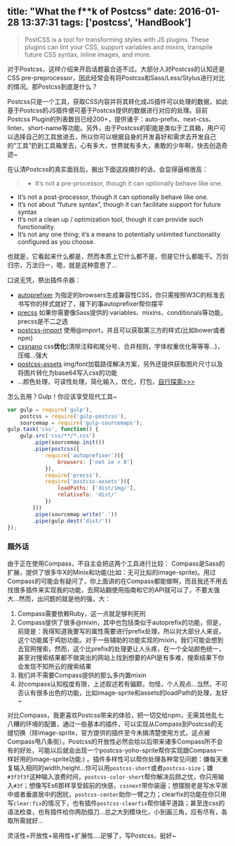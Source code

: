title: "What the f**k of Postcss"
date: 2016-01-28 13:37:31
tags: ['postcss', 'HandBook']
---
> PostCSS is a tool for transforming styles with JS plugins. These plugins can lint your CSS, support variables and mixins, transpile future CSS syntax, inline images, and more.

对于Postcss，这样介绍来开启话题最合适不过。大部分人对Postcss的认知还是CSS pre-preprocessor，因此经常会有将Postcss和Sass/Less/Stylus进行对比的情况。那Postcss到底是什么？

Postcss只是一个工具，获取CSS内容并将其转化成JS插件可以处理的数据，如此基于Postcss的JS插件便可基于Postcss提供的数据进行对应的处理。目前Postcss Plugin的列表数目已经200+，提供诸于：auto-prefix、next-css、linter、short-name等功能。另外，由于Postcss的职能是类似于工具箱，用户可以选择自己的工具放进去，所以你可以根据自身的开发喜好和需求去开发自己的“工具”扔到工具箱里去，心有多大，世界就有多大，勇敢的少年啊，快去创造奇迹~
<!-- more -->

在认清Postcss的真实面目后，搬出下面这段摘抄的话，会显得逼格很高：
> * It’s not a pre-processor, though it can optionally behave like one.
* It’s not a post-processor, though it can optionally behave like one.
* It’s not about “future syntax”, though it can facilitate support for future syntax
* It’s not a clean up / optimization tool, though it can provide such functionality.
* It’s not any one thing; it’s a means to potentially unlimited functionality configured as you choose.

也就是，它看起来什么都是，然而本质上它什么都不是，但是它什么都能干。万剑归宗，万法归一，嗯，就是这种意思了...

口说无凭，祭出插件杀器：
* [autoprefixer](https://github.com/postcss/autoprefixer) 为指定的browsers生成兼容性CSS，你只需按照W3C的标准去书写你的样式就好了，接下的事autoprefixer帮你摆平
* [precss](https://github.com/postcss/autoprefixer) 如果你需要像Sass提供的:variables、mixins、conditionals等功能，precss是不二之选
* [postcss-import](https://github.com/postcss/postcss-import) 使用@import，并且可以获取第三方的样式(比如bower或者npm)
* [cssnano](https://github.com/ben-eb/cssnano) css**优化**(清除注释和尾分号、合并规则，字体权重优化等等等...)，压缩...强大
* [postcss-assets](https://github.com/assetsjs/postcss-assets) img/font加载路径解决方案，另外还提供获取图片尺寸以及将图片转化为base64写入css的功能
* ...颜色处理，可读性处理，简化输入，优化，打包，[自行探索>>>](http://postcss.parts/)

怎么去用？Gulp！你应该享受现代工具~
```javascript
var gulp = require('gulp'),
    postcss = require('gulp-postcss'),
    sourcemap = require('gulp-sourcemaps');
gulp.task('css', function() {
    gulp.src('css/**/*.css')
        .pipe(sourcemap.init())
        .pipe(postcss([
            require('autoprefixer')({
                browsers: ['not ie < 8']
            }),
            require('precss'),
            require('postcss-assets')({
                loadPaths: ['dist/img/'],
                relativeTo: 'dist/'
            })
        ]))
        .pipe(sourcemap.write('.'))
        .pipe(gulp.dest('dist/'))
});
```

### 题外话
由于正在使用Compass，不自主会把这两个工具进行比较：
Compass是Sass的扩展，提供了很多牛X的Minix和功能(比如：无可比拟的image-sprite)。用过Compass的可能会有疑问了，你上面讲的在Compass都能做啊，而且我还不用去找很多插件来实现我的功能，去网站翻使用指南和它的API就可以了，不要太强大...然而，出问题的就是他的强，大：
1. Compass需要依赖Ruby，这一点就足够判死刑
2. Compass提供了很多@mixin，其中也包括类似于autoprefix的功能，但是，前提是：我得知道我要写的属性需要进行prefix处理，所以对大部分人来说，这个功能属于鸡肋功能。对于一些辅助的功能实现的mixin，我们可能会想到去官网搜索，然而，这个比prefix的处理更让人头疼，在一个全站颜色统一，甚至对搜索结果都不做突出的网站上找到想要的API是有多难，搜索结果下你会发现不知所云的搜索结果
3. 我们并不需要Compass提供的那么多内置mixin
4. 对compass认知程度有限，上述叙述若有偏颇，勿怪，个人观点...当然，不可否认有很多出色的功能，比如image-sprite和assets的loadPath的处理，友好~

对比Compass，我更喜欢Postcss带来的体验，把一切交给npm，无需其他乱七八糟的环境的配置，通过一些基本的插件，可以实现从Compass到Postcss的无缝切换（除image-sprite，官方提供的插件至今未搞清楚使用方式，这点被Compass甩八条街）。Postcss的开放性必然会给以后带来诸多Compass所不会有的好处，可能以后就会出现一个postcss-yoho-sprite帮你实现跟Compass一样好用的image-sprite功能:) 。插件多样性可以帮你处理各种常见问题：嫌每天重复输入相同的width,height...你可以用`postcss-short`或者`postcss-size`；嫌`#3f3f3f`这种输入浪费时间，`postcss-color-short`帮你解决后顾之忧，你只用输入`#3f`；想像写Es6那样享受超前的快感，`cssnext`带你装逼；想摆脱老是写水平居中或者垂直居中的困扰，`postcss-center`助你一臂之力；clearfix的功能在你只用写`clear:fix`的情况下，也有插件`postcss-clearfix`帮你铺平道路；甚至连css的语法检查，也有插件给你两肋插刀...总之大到模块化，小到画三角，应有尽有，各取所需就好...

灵活性+开放性+易用性+扩展性....足够了，写Postcss，挺好~
